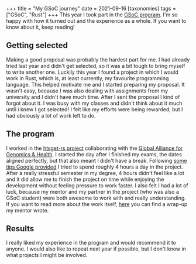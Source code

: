 +++
title = "My GSoC journey"
date = 2021-09-16
[taxonomies]
tags = ["GSoC", "Rust"]
+++
This year I took part in the [GSoC program](https://summerofcode.withgoogle.com/). I'm so happy with how it turned out and the experience as a whole. If you want to know about it, keep reading!

## Getting selected
Making a good proposal was probably the hardest part for me. I had already tried last year and didn't get selected, so it was a bit tough to bring myself to write another one. Luckily this year I found a project in which I would work in Rust, which is, at least currently, my favourite programming language. This helped motivate me and I started preparing my proposal. It wasn't easy, because I was also dealing with assignments from my university and I didn't have much time. After I sent the proposal I kind of forgot about it. I was busy with my classes and didn't think about it much until i knew I got selected! I felt like my efforts were being rewarded, but I had obviously a lot of work left to do.

## The program
I worked in the [htsget-rs project](https://github.com/umccr/htsget-rs/) collaborating with the [Global Alliance for Genomics & Health](https://www.ga4gh.org/). I started the day after I finished my exams, the dates aligned perfectly, but that also meant I didn't have a break. Following [some tips Google provided](https://google.github.io/gsocguides/student/time-management-for-students) I tried to spend roughly 4 hours a day in the project. After a really stressful semester in my degree, 4 hours didn't feel like a lot and it did allow me to finish the project on time while enjoying the development without feeling pressure to work faster. I also felt I had a lot of luck, because my mentor and my partner in the project (who was also a GSoC student) were both awesome to work with and really understanding. If you want to read more about the work itself, [here](https://umccr.org/blog/htsget-rs/) you can find a wrap-up my mentor wrote. 

## Results
I really liked my experience in the program and would recommend it to anyone. I would also like to repeat next year if possible, but I don't know in what projects I might be involved.